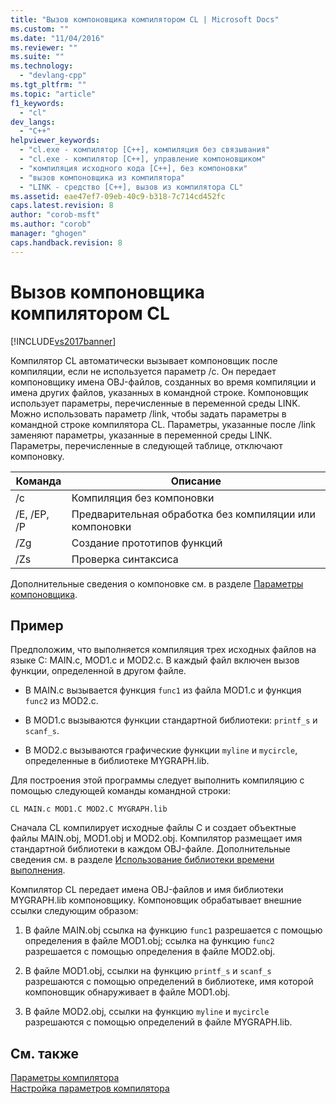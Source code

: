 ```yaml
---
title: "Вызов компоновщика компилятором CL | Microsoft Docs"
ms.custom: ""
ms.date: "11/04/2016"
ms.reviewer: ""
ms.suite: ""
ms.technology: 
  - "devlang-cpp"
ms.tgt_pltfrm: ""
ms.topic: "article"
f1_keywords: 
  - "cl"
dev_langs: 
  - "C++"
helpviewer_keywords: 
  - "cl.exe - компилятор [C++], компиляция без связывания"
  - "cl.exe - компилятор [C++], управление компоновщиком"
  - "компиляция исходного кода [C++], без компоновки"
  - "вызов компоновщика из компилятора"
  - "LINK - средство [C++], вызов из компилятора CL"
ms.assetid: eae47ef7-09eb-40c9-b318-7c714cd452fc
caps.latest.revision: 8
author: "corob-msft"
ms.author: "corob"
manager: "ghogen"
caps.handback.revision: 8
---
```

# Вызов компоновщика компилятором CL
[!INCLUDE[vs2017banner](../../assembler/inline/includes/vs2017banner.md)]

Компилятор CL автоматически вызывает компоновщик после компиляции, если не используется параметр \/c.  Он передает компоновщику имена OBJ\-файлов, созданных во время компиляции и имена других файлов, указанных в командной строке.  Компоновщик использует параметры, перечисленные в переменной среды LINK.  Можно использовать параметр \/link, чтобы задать параметры в командной строке компилятора CL.  Параметры, указанные после \/link заменяют параметры, указанные в переменной среды LINK.  Параметры, перечисленные в следующей таблице, отключают компоновку.  
  
|Команда|Описание|  
|-------------|--------------|  
|\/c|Компиляция без компоновки|  
|\/E, \/EP, \/P|Предварительная обработка без компиляции или компоновки|  
|\/Zg|Создание прототипов функций|  
|\/Zs|Проверка синтаксиса|  
  
 Дополнительные сведения о компоновке см. в разделе [Параметры компоновщика](../../build/reference/linker-options.md).  
  
## Пример  
 Предположим, что выполняется компиляция трех исходных файлов на языке C: MAIN.c, MOD1.c и MOD2.c.  В каждый файл включен вызов функции, определенной в другом файле.  
  
-   В MAIN.c вызывается функция `func1` из файла MOD1.c и функция `func2` из MOD2.c.  
  
-   В MOD1.c вызываются функции стандартной библиотеки: `printf_s` и `scanf_s`.  
  
-   В MOD2.c вызываются графические функции `myline` и `mycircle`, определенные в библиотеке MYGRAPH.lib.  
  
 Для построения этой программы следует выполнить компиляцию с помощью следующей команды командной строки:  
  
```  
CL MAIN.c MOD1.C MOD2.C MYGRAPH.lib  
```  
  
 Сначала CL компилирует исходные файлы C и создает объектные файлы MAIN.obj, MOD1.obj и MOD2.obj.  Компилятор размещает имя стандартной библиотеки в каждом OBJ\-файле.  Дополнительные сведения см. в разделе [Использование библиотеки времени выполнения](../../build/reference/md-mt-ld-use-run-time-library.md).  
  
 Компилятор CL передает имена OBJ\-файлов и имя библиотеки MYGRAPH.lib компоновщику.  Компоновщик обрабатывает внешние ссылки следующим образом:  
  
1.  В файле MAIN.obj ссылка на функцию `func1` разрешается с помощью определения в файле MOD1.obj; ссылка на функцию `func2` разрешается с помощью определения в файле MOD2.obj.  
  
2.  В файле MOD1.obj, ссылки на функцию `printf_s` и `scanf_s` разрешаются с помощью определений в библиотеке, имя которой компоновщик обнаруживает в файле MOD1.obj.  
  
3.  В файле MOD2.obj, ссылки на функцию `myline` и `mycircle` разрешаются с помощью определений в файле MYGRAPH.lib.  
  
## См. также  
 [Параметры компилятора](../../build/reference/compiler-options.md)   
 [Настройка параметров компилятора](../Topic/Setting%20Compiler%20Options.md)